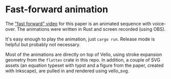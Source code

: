 # Fast-forward animation

The ["fast forward" video] for this paper is an animated sequence with voice-over.
The animations were written in Rust and screen recorded (using OBS).

It's easy enough to play the animation, just `cargo run`.
Release mode is helpful but probably not necessary.

Most of the animations are directly on top of Vello, using stroke expansion geometry from the `flatten` crate in this repo.
In addition, a couple of SVG assets (an equation typeset with typst and a figure from the paper, created with Inkscape), are pulled in and rendered using vello_svg.

["fast forward" video]: https://www.youtube.com/watch?v=gkeqny6zMDM
